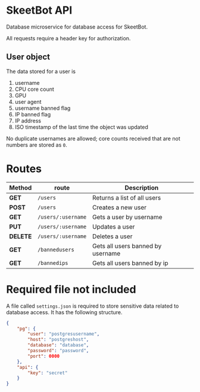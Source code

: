 # SkeetBot API
Database microservice for database access for SkeetBot.

All requests require a header key for authorization.

## User object
The data stored for a user is
1. username
2. CPU core count
3. GPU
4. user agent
5. username banned flag
6. IP banned flag
7. IP address
8. ISO timestamp of the last time the object was updated

No duplicate usernames are allowed; core counts received that are not numbers are stored as `0`.

# Routes
| Method | route | Description |
| ----- | ----- | ----- |
| **GET** | `/users` | Returns a list of all users |
| **POST** | `/users` | Creates a new user | 
| **GET** | `/users/:username` | Gets a user by username |
| **PUT** | `/users/:username` | Updates a user |
| **DELETE** | `/users/:username` | Deletes a user |
| **GET** | `/bannedusers` | Gets all users banned by username |
| **GET** | `/bannedips` | Gets all users banned by ip

# Required file not included
A file called `settings.json` is required to store sensitive data related to database access. It has the following structure.

```json
{
    "pg": {
        "user": "postgresusername",
        "host": "postgreshost",
        "database": "database",
        "password": "password",
        "port": 0000
    },
    "api": {
        "key": "secret"
    }
}
